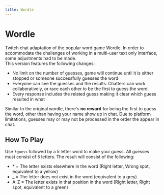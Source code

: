 ```yaml
---
title: Wordle
---
```

# Wordle
Twitch chat adaptation of the popular word game Wordle. In order to accommodate the challenges of working in a multi-user text only interface, some adjustments had to be made.  
This version features the following changes:  
* No limit on the number of guesses, game will continue until it is either stopped or someone successfully guesses the word
* Everyone can see the guesses and the results. Chatters can work collaboratively, or race each other to be the first to guess the word
* Every response includes the related guess making it clear which guess resulted in what

Similar to the original wordle, there's **no reward** for being the first to guess the word, other than having your name show up in chat. Due to platform limitations, guesses may or may not be processed in the order the appear in chat.

## How To Play
Use `!guess` followed by a 5 letter word to make your guess. All guesses must consist of 5 letters.
The result will consist of the following:
* \* = The letter exists elsewhere in the word (Right letter, Wrong spot, equivalent to a yellow)
* _ = The letter does not exist in the word (equivalent to a grey)
* A-Z = The letter exists in that position in the word (Right letter, Right spot, equivalent to a green)